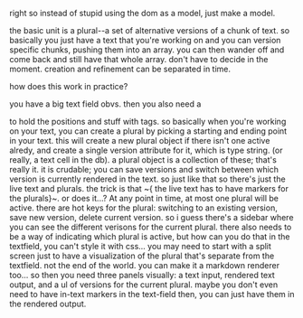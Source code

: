 right so instead of stupid using the dom as a model, just make a model.

the basic unit is a plural--a set of alternative versions of a chunk of text.  so basically you just have a text that you're working on and you can version specific chunks, pushing them into an array. you can then wander off and come back and still have that whole array. don't have to decide in the moment. creation and refinement can be separated in time.

how does this work in practice?

you have a big text field obvs. then you also need a <p></p> to hold the positions and stuff with tags. so basically when you're working on your text, you can create a plural by picking a starting and ending point in your text. this will create a new plural object if there isn't one active alredy, and create a single version attribute for it, which is type string. (or really, a text cell in the db). a plural object is a collection of these; that's really it. it is crudable; you can save versions and switch between which version is currently rendered in the text.  so just like that  so there's just the live text and plurals. the trick is that ~{ the live text has to have markers for the plurals}~. or does it...?  At any point in time, at most one plural will be active. there are hot keys for the plural: switching to an existing version, save new version, delete current version. so i guess there's a sidebar where you can see the different verisons for the current plural. there also needs to be a way of indicating which plural is active, but how can you do that in the textfield, you can't style it with css... you may need to start with a split screen just to have a visualization of the plural that's separate from the textfield. not the end of the world. you can make it a markdown renderer too...  so then you need three panels visually: a text input, rendered text output, and a ul of versions for the current plural. maybe you don't even need to have in-text markers in the text-field then, you can just have them in the rendered output.

